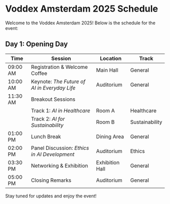 # Voddex Amsterdam 2025 Schedule

Welcome to the Voddex Amsterdam 2025! Below is the schedule for the event:

## Day 1: Opening Day
| **Time** | **Session** | **Location** | **Track** |
|---|---|---|---|
| 09:00 AM | Registration & Welcome Coffee | Main Hall | General |
| 10:00 AM | Keynote: *The Future of AI in Everyday Life* | Auditorium | General |
| 11:30 AM | Breakout Sessions | | |
| | Track 1: *AI in Healthcare* | Room A | Healthcare |
| | Track 2: *AI for Sustainability* | Room B | Sustainability |
| 01:00 PM | Lunch Break | Dining Area | General |
| 02:00 PM | Panel Discussion: *Ethics in AI Development* | Auditorium | Ethics |
| 03:30 PM | Networking & Exhibition | Exhibition Hall | General |
| 05:00 PM | Closing Remarks | Auditorium | General |

Stay tuned for updates and enjoy the event!